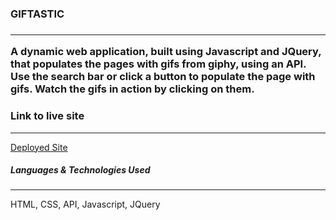 <h3>GIFTASTIC<h3/>
<hr>
A dynamic web application, built using Javascript and JQuery, that populates the pages with gifs from giphy, using an API. Use the search bar or click a button to populate the page with gifs. Watch the gifs in action by clicking on them.
<br>
<h3>Link to live site</h3>
<hr>
<a href="https://jyoung32.github.io/giftastic/">Deployed Site</a>
<br>
<h5>Languages & Technologies Used</h5>
<hr>
HTML, CSS, API, Javascript, JQuery
